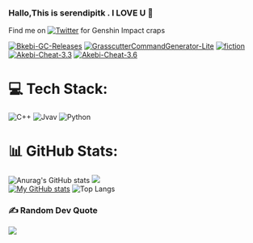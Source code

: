 ### Hallo,This is serendipitk . I LOVE U 👋
Find me on [![Twitter][1.2]][1] for Genshin Impact craps

[1.2]: http://i.imgur.com/wWzX9uB.png (twitter icon without padding)
[2.2]: https://raw.githubusercontent.com/MartinHeinz/MartinHeinz/master/linkedin-3-16.png (LinkedIn icon without padding)

<!-- Links to your social media accounts -->

[1]: https://twitter.com/serendipitk
[![Bkebi-GC-Releases](https://github-readme-stats.vercel.app/api/pin/?username=serendipitk&repo=Bkebi-GC-Releases)](https://github.com/serendipitk/Bkebi-GC-Releases)
[![GrasscutterCommandGenerator-Lite](https://github-readme-stats.vercel.app/api/pin/?username=serendipitk&repo=GrasscutterCommandGenerator-Lite)](https://github.com/serendipitk/GrasscutterCommandGenerator-Lite)
[![fiction](https://github-readme-stats.vercel.app/api/pin/?username=serendipitk&repo=fiction)](https://github.com/serendipitk/fiction)
[![Akebi-Cheat-3.3](https://github-readme-stats.vercel.app/api/pin/?username=serendipitk&repo=Akebi-Cheat-3.3)](https://github.com/serendipitk/Akebi-Cheat-3.3)
[![Akebi-Cheat-3.6](https://github-readme-stats.vercel.app/api/pin/?username=serendipitk&repo=Akebi-Cheat-3.6)](https://github.com/serendipitk/Akebi-Cheat-3.6)
# 💻 Tech Stack:
![C++](https://img.shields.io/badge/c++-%2300599C.svg?style=for-the-badge&logo=c%2B%2B&logoColor=white) ![Jvav](https://img.shields.io/badge/Jvav-%232C2D72.svg?style=for-the-badge&logo=lua&logoColor=white) ![Python](https://img.shields.io/badge/python-%232C2D72.svg?style=for-the-badge&logo=lua&logoColor=white)
# 📊 GitHub Stats:
![Anurag's GitHub stats](https://github-readme-stats.vercel.app/api?username=anuraghazra&show_icons=true&theme=transparent)
![](https://github-readme-streak-stats.herokuapp.com/?user=serendipitk&theme=dark&hide_border=false)<br/>
[![My GitHub stats](https://github-readme-stats.vercel.app/api?username=serendipitk&theme=dark&show_icons=true)](https://github.com/serendipitk/serendipitk)
![Top Langs](https://github-readme-stats.vercel.app/api/top-langs/?username=serendipitk&layout=compact&theme=tokyonight)

### ✍️ Random Dev Quote
![](https://quotes-github-readme.vercel.app/api?type=horizontal&theme=radical)


<!-- Proudly created with GPRM ( https://gprm.itsvg.in ) -->

